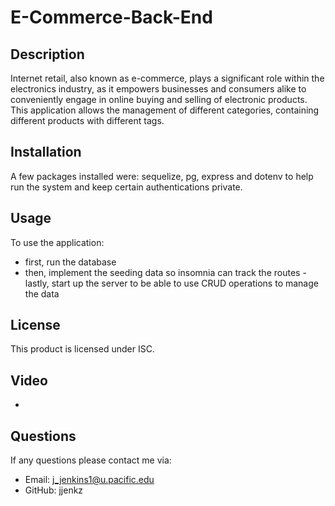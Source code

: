 # E-Commerce-Back-End

## Description

Internet retail, also known as e-commerce, plays a significant role within the electronics industry, as it empowers businesses and consumers alike to conveniently engage in online buying and selling of electronic products. This application allows the management of different categories, containing different products with different tags.

## Installation

A few packages installed were: sequelize, pg, express and dotenv to help run the system and keep certain authentications private.

## Usage

To use the application:

- first, run the database
- then, implement the seeding data so insomnia can track the routes
  -lastly, start up the server to be able to use CRUD operations to manage the data

## License

This product is licensed under ISC.

## Video

-

## Questions

If any questions please contact me via:

- Email: j_jenkins1@u.pacific.edu
- GitHub: jjenkz

